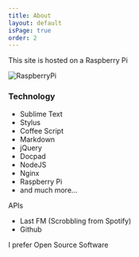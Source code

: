 ```yaml
---
title: About
layout: default
isPage: true
order: 2
---
```

This site is hosted on a Raspberry Pi

![RaspberryPi](/images/raspi.jpg)

### Technology

- Sublime Text
- Stylus
- Coffee Script
- Markdown
- jQuery
- Docpad
- NodeJS
- Nginx
- Raspberry Pi
- and much more...

APIs

- Last FM (Scrobbling from Spotify)
- Github

I prefer Open Source Software
